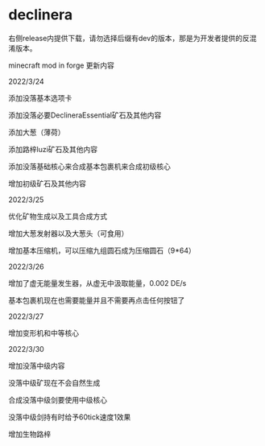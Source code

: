 # declinera

右侧release内提供下载，请勿选择后缀有dev的版本，那是为开发者提供的反混淆版本。

minecraft mod in forge
更新内容

2022/3/24

添加没落基本选项卡

添加没落必要DeclineraEssential矿石及其他内容

添加大葱（薄荷）

添加路梓luzi矿石及其他内容

添加没落基础核心来合成基本包裹机来合成初级核心

增加初级矿石及其他内容


2022/3/25

优化矿物生成以及工具合成方式

增加大葱发射器以及大葱头（可食用）

增加基本压缩机，可以压缩九组圆石成为压缩圆石（9*64）

2022/3/26

增加了虚无能量发生器，从虚无中汲取能量，0.002 DE/s

基本包裹机现在也需要能量并且不需要再点击任何按钮了

2022/3/27

增加变形机和中等核心

2022/3/30

增加没落中级内容

没落中级矿现在不会自然生成

合成没落中级剑要使用中级核心

没落中级剑持有时给予60tick速度1效果

增加生物路梓

